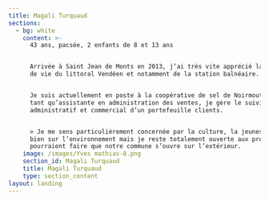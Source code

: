 ```yaml
---
title: Magali Turquaud
sections:
  - bg: white
    content: >-
      43 ans, pacsée, 2 enfants de 8 et 13 ans


      Arrivée à Saint Jean de Monts en 2013, j’ai très vite apprécié la qualité
      de vie du littoral Vendéen et notamment de la station balnéaire.


      Je suis actuellement en poste à la coopérative de sel de Noirmoutier, en
      tant qu’assistante en administration des ventes, je gère le suivi
      administratif et commercial d’un portefeuille clients.


      > Je me sens particulièrement concernée par la culture, la jeunesse et
      bien sur l’environnement mais je reste totalement ouverte aux projets qui
      pourraient faire que notre commune s’ouvre sur l’extérieur.
    image: /images/Yves mathias-8.png
    section_id: Magali Turquaud
    title: Magali Turquaud
    type: section_content
layout: landing
---
```


